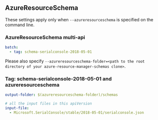 ## AzureResourceSchema

These settings apply only when `--azureresourceschema` is specified on the command line.

### AzureResourceSchema multi-api

``` yaml $(azureresourceschema) && $(multiapi)
batch:
  - tag: schema-serialconsole-2018-05-01

```

Please also specify `--azureresourceschema-folder=<path to the root directory of your azure-resource-manager-schemas clone>`.

### Tag: schema-serialconsole-2018-05-01 and azureresourceschema

``` yaml $(tag) == 'schema-serialconsole-2018-05-01' && $(azureresourceschema)
output-folder: $(azureresourceschema-folder)/schemas

# all the input files in this apiVersion
input-file:
  - Microsoft.SerialConsole/stable/2018-05-01/serialconsole.json

```
